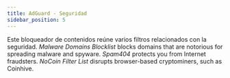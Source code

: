 ```yaml
---
title: AdGuard - Seguridad
sidebar_position: 5
---
```


Este bloqueador de contenidos reúne varios filtros relacionados con la seguridad. _Malware Domains Blocklist_ blocks domains that are notorious for spreading malware and spyware. _Spam404_ protects you from Internet fraudsters. _NoCoin Filter List_ disrupts browser-based cryptominers, such as Coinhive.

